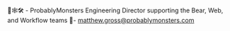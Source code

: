 🐻🕸🛠 - ProbablyMonsters Engineering Director supporting the Bear, Web, and Workflow teams
📧- matthew.gross@probablymonsters.com
